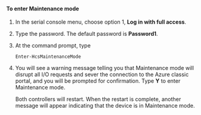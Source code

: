 <!--author=SharS last changed: 12/01/15-->

#### To enter Maintenance mode
1. In the serial console menu, choose option 1, **Log in with full access**.

2. Type the password. The default password is **Password1**.

3. At the command prompt, type

     `Enter-HcsMaintenanceMode`

4. You will see a warning message telling you that Maintenance mode will disrupt all I/O requests and sever the connection to the Azure classic portal, and you will be prompted for confirmation. Type **Y** to enter Maintenance mode.

    Both controllers will restart. When the restart is complete, another message will appear indicating that the device is in Maintenance mode.



